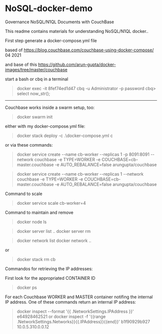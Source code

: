 # NoSQL-docker-demo

Governance NoSQL/N1QL Documents with CouchBase

This readme contains materials for understanding NoSQL/N1QL docker..

First step generate a docker-compose.yml file

based of https://blog.couchbase.com/couchbase-using-docker-compose/ 04 2021

and base of this https://github.com/arun-gupta/docker-images/tree/master/couchbase

start a bash or cbq in a terminal

> docker exec -it 8fef74ed1d47 cbq -u Administrator -p password
> cbq> select now_str();

---

Couchbase works inside a swarm setup, too:

> docker swarm init

either with my docker-compose.yml file:

> docker stack deploy -c .\docker-compose.yml c

or via these commands:

> docker service create --name cb-worker --replicas 1 -p 8091:8091 --network couchbase -e TYPE=WORKER -e COUCHBASE=cb-master.couchbase -e AUTO_REBALANCE=false arungupta/couchbase

> docker service create --name cb-worker --replicas 1 --network couchbase -e TYPE=WORKER -e COUCHBASE=cb-master.couchbase -e AUTO_REBALANCE=false arungupta/couchbase

Command to scale

> docker service scale cb-worker=4

Command to maintain and remove

> docker node ls

> docker server list
> ..
> docker server rm <id>

> docker network list
> docker network ..

or

> docker stack rm cb

Commandos for retrieving the IP addresses:

First look for the appropriated CONTAINER ID

> docker ps

For each Couchbase WORKER and MASTER container notifing the internal IP address.
One of these commands return an internal IP address:

> docker inspect --format '{{ .NetworkSettings.IPAddress }}' e64928462521
> or
> docker inspect -f '{{range .NetworkSettings.Networks}}{{.IPAddress}}{{end}}' b1f90929b927
> 10.0.5.310.0.0.12
